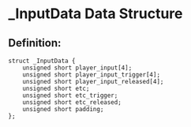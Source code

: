 # _InputData Data Structure

## Definition:
```
struct _InputData {
    unsigned short player_input[4];
    unsigned short player_input_trigger[4];
    unsigned short player_input_released[4];
    unsigned short etc;
    unsigned short etc_trigger;
    unsigned short etc_released;
    unsigned short padding;
};
```

